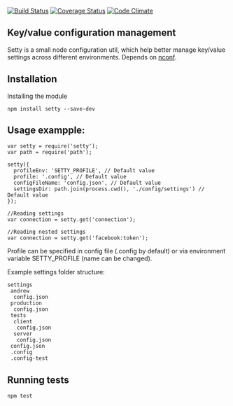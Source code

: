 [![Build Status](https://travis-ci.org/iofjuupasli/node-setty.svg?branch=master)](https://travis-ci.org/iofjuupasli/node-setty)
[![Coverage Status](https://img.shields.io/coveralls/iofjuupasli/node-setty.svg)](https://coveralls.io/r/iofjuupasli/node-setty?branch=master)
[![Code Climate](https://codeclimate.com/github/iofjuupasli/node-setty/badges/gpa.svg)](https://codeclimate.com/github/iofjuupasli/node-setty)

Key/value configuration management
---

Setty is a small node configuration util, which help better manage key/value settings across different environments.
Depends on [nconf](https://github.com/flatiron/nconf).

## Installation

Installing the module
```
npm install setty --save-dev
```

## Usage exampple:

```
var setty = require('setty');
var path = require('path');

setty({
  profileEnv: 'SETTY_PROFILE', // Default value
  profile: '.config', // Default value
  configFileName: 'config.json', // Default value
  settingsDir: path.join(process.cwd(), './config/settings') // Default value
});

//Reading settings
var connection = setty.get('connection');

//Reading nested settings
var connection = setty.get('facebook:token');

```

Profile can be specified in config file (.config by default) or via environment variable SETTY_PROFILE (name can be changed).


Example settings folder structure:

```
settings
 andrew
  config.json
 production
  config.json
 tests
  client
   config.json
  server
   config.json
 config.json
 .config
 .config-test

```

## Running tests

```
npm test
```
